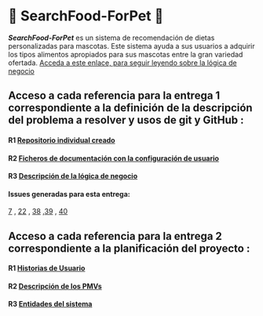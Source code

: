 # :meat_on_bone: SearchFood-ForPet :dog:

_**SearchFood-ForPet**_ es un sistema de recomendación de dietas personalizadas para mascotas. Este sistema ayuda a sus usuarios a adquirir los tipos alimentos apropiados para sus mascotas entre la gran variedad ofertada. 
[Acceda a este enlace, para seguir leyendo sobre la lógica de negocio](https://github.com/ccvaillant1992/SearchFood-ForPet/blob/master/docs/LógicaNegocioDelProyecto.md) 

## Acceso a cada referencia para la entrega 1 correspondiente a la definición de la descripción del problema a resolver y usos de git y GitHub :

#### R1 [Repositorio individual creado](https://github.com/ccvaillant1992/SearchFood-ForPet)

#### R2 [Ficheros de documentación con la configuración de usuario](https://github.com/ccvaillant1992/SearchFood-ForPet/blob/master/docs/Inicio-EntornoTrabajo.md)

#### R3 [Descripción de la lógica de negocio](https://github.com/ccvaillant1992/SearchFood-ForPet/blob/master/docs/LógicaNegocioDelProyecto.md)

#### Issues generadas para esta entrega:

[7](https://github.com/ccvaillant1992/SearchFood-ForPet/issues/7) ,  [22](https://github.com/ccvaillant1992/SearchFood-ForPet/issues/22) , [38](https://github.com/ccvaillant1992/SearchFood-ForPet/issues/38) ,[39](https://github.com/ccvaillant1992/SearchFood-ForPet/issues/39) ,  [40](https://github.com/ccvaillant1992/SearchFood-ForPet/issues/40)

## Acceso a cada referencia para la entrega 2 correspondiente a la planificación del proyecto :

#### R1 [Historias de Usuario](https://github.com/ccvaillant1992/SearchFood-ForPet/blob/master/docs/HU.md)

#### R2 [Descripción de los PMVs](https://github.com/ccvaillant1992/SearchFood-ForPet/blob/master/docs/PMV.md)

#### R3 [Entidades del sistema](https://github.com/ccvaillant1992/SearchFood-ForPet/blob/master/cc.yaml)





